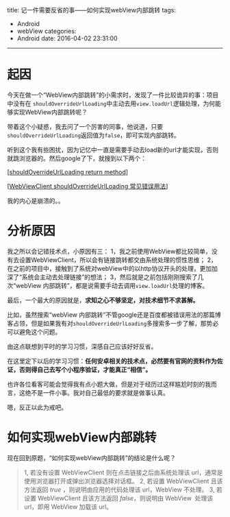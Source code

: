 title: 记一件需要反省的事——如何实现webView内部跳转
tags:
  - Android
  - webView
categories:
  - Android
date: 2016-04-02 23:31:00
---
# 起因
今天在做一个“WebView内部跳转”的小需求时，发现了一件比较诡异的事：项目中没有在 `shouldOverrideUrlLoading`中主动去用`view.loadUrl`逻辑处理，为何能够实现WebView内部跳转呢？

带着这个小疑惑，我去问了一个厉害的同事，他说道，只要`shouldOverrideUrlLoading`返回值为`false`，即可实现内部跳转。

听到这个我有些困扰，因为记忆中一直是需要手动去load新的url才能实现，否则就跳浏览器的。然后google了下，就搜到以下两个：

[[shouldOverrideUrlLoading return method](http://stackoverflow.com/questions/16693507/shouldoverrideurlloading-return-method)]

[[WebViewClient shouldOverrideUrlLoading 常见错误用法](http://www.cnblogs.com/shaobin0604/p/3313680.html)]

我的内心是崩溃的。。

# 分析原因
我之所以会记错技术点，小原因有三：
1，我之前使用WebView都比较简单，没有去设置WebViewClient，所以会有链接跳转都交由系统处理的惯性思维；
2，在之前的项目中，接触到了系统对webView中的以http协议开头的处理，更加加深了“系统会主动去处理链接”的想法；
3，然后就是之前包括刚刚搜索了几次“webView 内部跳转”，都是说需要手动去调用`view.loadUrl`处理的博客。
<!--more-->
最后，一个最大的原因就是，**求知之心不够坚定，对技术细节不求甚解。**

比如，虽然搜索“webView 内部跳转”不管google还是百度都被错误用法的那篇博客占领，但是如果我有对`shouldOverrideUrlLoading`多搜索多一步了解，那势必可以避免这个问题。

由这点联想到平时的学习习惯，深感自己应该好好反省。

在这里定下以后的学习习惯：**任何安卓相关的技术点，必然要有官网的资料作为佐证，否则得自己去写个小程序验证，才能真正“相信”。**

也许各位看客可能会觉得我有点小题大做，但是对于经历过这样尴尬时刻的我而言，这绝不是一件小事。我对自己最低的要求就是做事认真。

嗯，反正以此为戒吧。

# 如何实现webView内部跳转

现在回到原题，“如何实现webView内部跳转”的结论是什么呢？

> 1, 若没有设置 WebViewClient 则在点击链接之后由系统处理该 url，通常是使用浏览器打开或弹出浏览器选择对话框。
2, 若设置 WebViewClient 且该方法返回 *true* ，则说明由应用的代码处理该 url，WebView 不处理。
3, 若设置 WebViewClient 且该方法返回 *false*，则说明由 WebView
 处理该 url，即用 WebView 加载该 url。